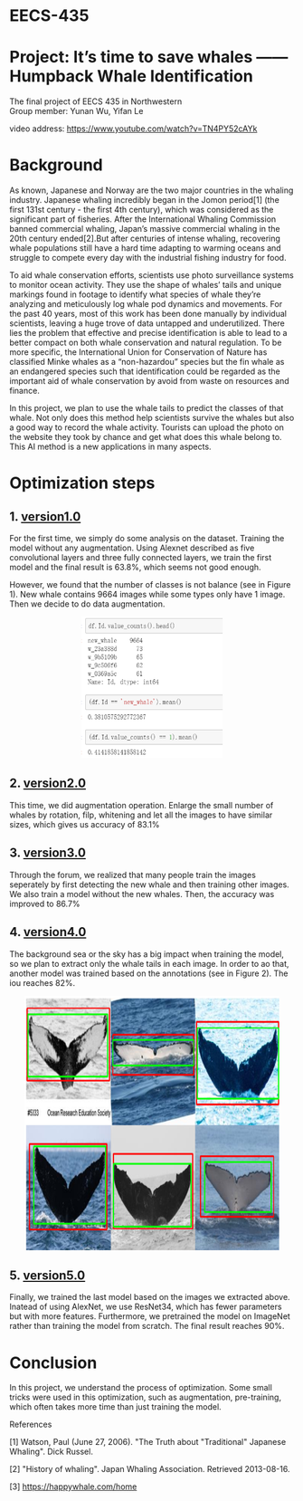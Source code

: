 # EECS-435
# Project: It’s time to save whales —— Humpback Whale Identification
The final project of EECS 435 in Northwestern  
Group member: Yunan Wu, Yifan Le

video address: https://www.youtube.com/watch?v=TN4PY52cAYk

# Background
As known, Japanese and Norway are the two major countries in the whaling industry. Japanese whaling incredibly began in the Jomon period[1] (the first 131st century - the first 4th century), which was considered as the significant part of fisheries. After the International Whaling Commission banned commercial whaling, Japan’s massive commercial whaling in the 20th century ended[2].But after centuries of intense whaling, recovering whale populations still have a hard time adapting to warming oceans and struggle to compete every day with the industrial fishing industry for food.

To aid whale conservation efforts, scientists use photo surveillance systems to monitor ocean activity. They use the shape of whales’ tails and unique markings found in footage to identify what species of whale they’re analyzing and meticulously log whale pod dynamics and movements. For the past 40 years, most of this work has been done manually by individual scientists, leaving a huge trove of data untapped and underutilized.  There lies the problem that effective and precise identification is able to lead to a better compact on both whale conservation and natural regulation. To be more specific, the International Union for Conservation of Nature has classified Minke whales as a “non-hazardou” species but the fin whale as an endangered species such that identification could be regarded as the important aid of whale conservation by avoid from waste on resources and finance.

In this project, we plan to use the whale tails to predict the classes of that whale. Not only does this method help scientists survive the whales but also a good way to record the whale activity. Tourists can upload the photo on the website they took by chance and get what does this whale belong to. This AI method is a new applications in many aspects.  


# Optimization steps 

## 1. [version1.0](https://github.com/NancyWu2168/EECS-435/blob/master/version1.0.ipynb)

For the first time, we simply do some analysis on the dataset. Training the model without any augmentation. Using Alexnet described as five convolutional layers and three fully connected layers, we train the first model and the final result is 63.8%, which seems not good enough.

However, we found that the number of classes is not balance (see in Figure 1). New whale contains 9664 images while some types only have 1 image. Then we decide to do data augmentation.

<p align=center>
  
  <img width="250" height="250" src="https://github.com/NancyWu2168/EECS-435/blob/master/file/1.png">

</p>

## 2. [version2.0](https://github.com/NancyWu2168/EECS-435/blob/master/version2.0.ipynb)

This time, we did augmentation operation. Enlarge the small number of whales by rotation, filp, whitening and let all the images to have similar sizes, which gives us accuracy of 83.1%

## 3. [version3.0](https://github.com/NancyWu2168/EECS-435/blob/master/version3.0.ipynb)

Through the forum, we realized that many people train the images seperately by first detecting the new whale and then training other images. We also train a model without the new whales. Then, the accuracy was improved to 86.7%

## 4. [version4.0](https://github.com/NancyWu2168/EECS-435/blob/master/version4.0.ipynb)

The background sea or the sky has a big impact when training the model, so we plan to extract only the whale tails in each image. In order to ao that, another model was trained based on the annotations (see in Figure 2). The iou reaches 82%. 

<p align=center>
  
  <img width="450" height="450" src="https://github.com/NancyWu2168/EECS-435/blob/master/file/2.png">

</p>

## 5. [version5.0](https://github.com/NancyWu2168/EECS-435/blob/master/version5.0.ipynb)

Finally, we trained the last model based on the images we extracted above. Inatead of using AlexNet, we use ResNet34, which has fewer parameters but with more features. Furthermore, we pretrained the model on ImageNet rather than training the model from scratch. The final result reaches 90%.


# Conclusion
In this project, we understand the process of optimization. Some small tricks were used in this optimization, such as augmentation, pre-training, which often takes more time than just training the model.





References

[1] Watson, Paul (June 27, 2006). "The Truth about "Traditional" Japanese Whaling". Dick Russel.

[2] "History of whaling". Japan Whaling Association. Retrieved 2013-08-16.

[3] https://happywhale.com/home

